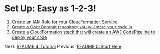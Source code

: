 # Set Up: Easy as 1-2-3!

1. [Create an IAM Role for your CloudFormation Service](../iam-cloudformation-service-role/README-1-IAM-CF-Service-Role.md)
2. [Create a CodeCommit repository you will store your code in](../codecommit-repository/README-2-CodeCommit-Repository.md)
3. [Create a CloudFormation stack that will create an AWS CodePipeline to deploy your code](../deploy-pipeline/README-3-CloudFormation-Deploy-Stack.md)

Next: [README 4: Tutorial](./README-4-Tutorial.md)
Previous: [README 0: Start Here](./README-0-Start-Here.md)
